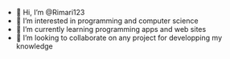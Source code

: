 - 👋 Hi, I’m @Rimari123
- 👀 I’m interested in programming and computer science
- 🌱 I’m currently learning programming apps and web sites 
- 💞️ I’m looking to collaborate on any project for developping my knowledge


<!---
Rimari123/Rimari123 is a ✨ special ✨ repository because its `README.md` (this file) appears on your GitHub profile.
You can click the Preview link to take a look at your changes.
--->
